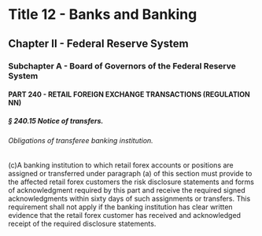 
# Title 12 - Banks and Banking
## Chapter II - Federal Reserve System
### Subchapter A - Board of Governors of the Federal Reserve System
#### PART 240 - RETAIL FOREIGN EXCHANGE TRANSACTIONS (REGULATION NN)
##### § 240.15 Notice of transfers.
###### Obligations of transferee banking institution.

(c)A banking institution to which retail forex accounts or positions are assigned or transferred under paragraph (a) of this section must provide to the affected retail forex customers the risk disclosure statements and forms of acknowledgment required by this part and receive the required signed acknowledgments within sixty days of such assignments or transfers. This requirement shall not apply if the banking institution has clear written evidence that the retail forex customer has received and acknowledged receipt of the required disclosure statements.
